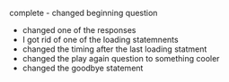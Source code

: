 complete - changed beginning question
- changed one of the responses
- I got rid of one of the loading statemnents
- changed the timing after the last loading statment 
- changed the play again question to something cooler
- changed the goodbye statement 
